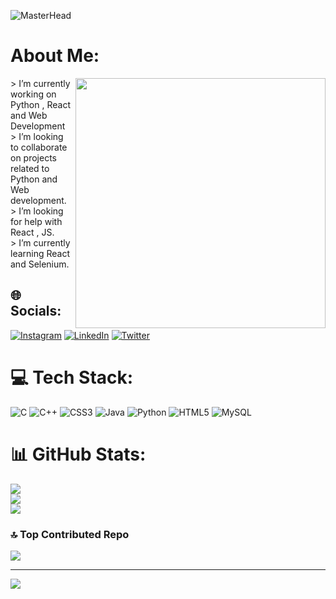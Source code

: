 ![MasterHead](https://previews.123rf.com/images/pikepicture/pikepicture1908/pikepicture190802588/128885560-binary-code-background-black-and-white-background-with-digits.jpg)
# About Me: <br>
<img align="right" width="400" src="https://dexterexplains.com/rails/active_storage/disk/eyJfcmFpbHMiOnsibWVzc2FnZSI6IkJBaDdDVG9JYTJWNVNTSWhOV2czYW1oa05HUnZPSEJwYzIxcU1YTnVOM1p0TmpkcFpUTjNaUVk2QmtWVU9oQmthWE53YjNOcGRHbHZia2tpYzJsdWJHbHVaVHNnWm1sc1pXNWhiV1U5SWpjMU1EbGtaalF5TmprME9UVTVZV00xWldJeVpHRXlPR0poT1RZeE9HUTNMbkJ1WnlJN0lHWnBiR1Z1WVcxbEtqMVZWRVl0T0Njbk56VXdPV1JtTkRJMk9UUTVOVGxoWXpWbFlqSmtZVEk0WW1FNU5qRTRaRGN1Y0c1bkJqc0dWRG9SWTI5dWRHVnVkRjkwZVhCbFNTSU9hVzFoWjJVdmNHNW5CanNHVkRvUmMyVnlkbWxqWlY5dVlXMWxPZ3BzYjJOaGJBPT0iLCJleHAiOm51bGwsInB1ciI6ImJsb2Jfa2V5In19--65246168084bc342fec65b5f6ed82f86e43f2d1d/7509df42694959ac5eb2da28ba9618d7.png">
> I’m currently working on Python , React and Web Development<br> > I’m looking to collaborate on projects related to Python and Web development.<br> > I’m looking for help with React , JS.<br> > I’m currently learning React and Selenium.<br> 


## 🌐 Socials:
[![Instagram](https://img.shields.io/badge/Instagram-%23E4405F.svg?logo=Instagram&logoColor=white)](https://instagram.com/https://www.instagram.com/swarajpatil._) [![LinkedIn](https://img.shields.io/badge/LinkedIn-%230077B5.svg?logo=linkedin&logoColor=white)](https://linkedin.com/in/www.linkedin.com/in/swaraj-patil-a93310225) [![Twitter](https://img.shields.io/badge/Twitter-%231DA1F2.svg?logo=Twitter&logoColor=white)](https://twitter.com/https://twitter.com/Swarajpatil_) 

# 💻 Tech Stack:
![C](https://img.shields.io/badge/c-%2300599C.svg?style=flat&logo=c&logoColor=white) ![C++](https://img.shields.io/badge/c++-%2300599C.svg?style=flat&logo=c%2B%2B&logoColor=white) ![CSS3](https://img.shields.io/badge/css3-%231572B6.svg?style=flat&logo=css3&logoColor=white) ![Java](https://img.shields.io/badge/java-%23ED8B00.svg?style=flat&logo=java&logoColor=white) ![Python](https://img.shields.io/badge/python-3670A0?style=flat&logo=python&logoColor=ffdd54) ![HTML5](https://img.shields.io/badge/html5-%23E34F26.svg?style=flat&logo=html5&logoColor=white) ![MySQL](https://img.shields.io/badge/mysql-%2300f.svg?style=flat&logo=mysql&logoColor=white)
# 📊 GitHub Stats:
![](https://github-readme-stats.vercel.app/api?username=Swarajpatil08&theme=dark&hide_border=false&include_all_commits=true&count_private=false)<br/>
![](https://github-readme-streak-stats.herokuapp.com/?user=Swarajpatil08&theme=dark&hide_border=false)<br/>
![](https://github-readme-stats.vercel.app/api/top-langs/?username=Swarajpatil08&theme=dark&hide_border=false&include_all_commits=true&count_private=false&layout=compact)

### 🔝 Top Contributed Repo
![](https://github-contributor-stats.vercel.app/api?username=Swarajpatil08&limit=5&theme=dark&combine_all_yearly_contributions=true)

---
[![](https://visitcount.itsvg.in/api?id=Swarajpatil08&icon=0&color=0)](https://visitcount.itsvg.in)


